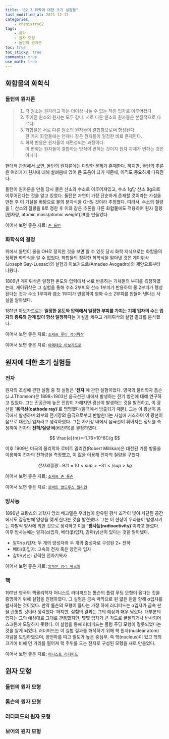 ```yaml
---
title: "02.3 화학에 대한 초기 실험들"
last_modified_at: 2021-12-17
categories:
    - chemistry02
tags:
    - 화학
    - 원자 모형
    - 돌턴의 원자론
toc: true
toc_sticky: true
comments: true
use_math: true
---
```


## 화합물의 화학식

### 돌턴의 원자론

>1. 각 원소는 원자라고 하는 더이상 나눌 수 없는 작은 입자로 이루어졌다.
>2. 주어진 원소의 원자는 모두 같다. 서로 다른 원소의 원자들은 본질적으로 다르다.
>3. 화합물은 서로 다른 원소의 원자들이 결합함으로써 형성된다.\
한 가지 화합물에는 언제나 같은 원자들이 일정한 비로 존재한다.
>4. 화학 반응은 원자들이 재편성되는 과정이다.\
이 변화는 원자들이 결합하는 방식이 변하는 것이지 원자 자체가 변하는 것은 아니다.

현대적 관점에서 보면, 돌턴의 원자론에는 다양한 문제가 존재한다. 하지만, 돌턴의 추론은 여러가지 원자에 대해 살펴봄에 있어 큰 도움이 되기 때문에, 아직도 중요하게 다뤄진다.

돌턴이 원자론을 만들 당시 물은 산소와 수소로 이루어져있고, 수소 1g당 산소 8g으로 이루어진다는 것을 알고 있었다. 돌턴은 자연이 가장 단순하게 존재할 것이라는 가설을 만든 후 이 가설을 바탕으로 물의 분자식을 OH일 것이라 추정했다. 따라서, 수소의 질량을 1, 산소의 질량을 8로 정한 후 이와 같은 추론을 다른 화합물에도 적용하여 원자 질량[원자량, atomic mass(atomic weight)]표를 만들었다.

이어서 보면 좋은 자료: [``존 돌턴``](https://chemilk02.github.io/greatman/g-03-John-Dalton)

### 화학식의 결정

위에서 돌턴이 물을 OH로 정의한 것을 보면 알 수 있듯 당시 화학 지식으로는 화합물의 정확한 화학식을 알 수 없었다. 화합물의 정확한 화학식을 알아낸 것은 게이뤼삭(Joseph Gay-Lussac)의 실험과 아보가드로(Amadeo Avogadro)의 제안으로부터 나왔다. 

1809년 게이뤼삭은 일정한 온도와 압력에서 서로 반응하는 기체들의 부피를 측정하였는데, 게이뤼삭은 그 실험을 통해 수소 2부피와 산소 1부피가 반응하여 물 2부피가 형성된다는 것과 수소 1부피와 염소 1부피가 반응하여 염화 수소 2부피를 만들어 낸다는 사실을 알아냈다. 

1811년 아보가드로는 **일정한 온도와 압력에서 일정한 부피를 가지는 기체 입자의 수는 입자의 종류와 관계 없이 항상 일정하다**는 가설을 세우고 게이뤼삭의 실험 결과를 분석했다. 

이어서 보면 좋은 자료: [``조제프 루이 게이뤼삭``](https://chemilk02.github.io/greatman/g-04-Joseph-Louis-Gay-Lussac)

이어서 보면 좋은 자료: [``아메데오 아보가드로``](https://chemilk02.github.io/greatman/g-05-Amedeo-Avogadro)

## 원자에 대한 초기 실험들

### 전자

원자의 조성에 관한 실험 중 첫 실험은 '**전자**'에 관한 실험이었다. 영국의 물리학자 톰슨(J.J.Thomson)은 1898~1903년 음극선관 내에서 발생하는 전기 방전에 대해 연구하고 있었다. 그는 진공관에 높은 전압이 가해지면 광선이 발생하는 것을 발견하고, 이 광선을 '**음극선(cathode ray)**'로 명명했다(음극에서 방출되기 때문). 그는 이 광선이 음극에서 발생하며 외부의 전기장의 음극으로부터 반발한다는 사실에 기초하여 이 광선이 음으로 대전된 입자라고 생각하였다. 그는 자기장 내에서 음극선이 휘어지는 정도를 측정하여 전자의 **전하/질량 비**(비전하)를 결정하였다.

$$
\frac{e}{m}=-1.76×10^8C/g
$$

이후 1909년 미국의 물리학자 로버트 밀리컨(Robert Millikan)은 대전된 기름 방울을 이용하여 전자의 전하량을 측정했고, 이 값을 이용해 전자의 질량을 구했다.

$$
전자의 질량: 9.11×10<sup>-31</sup>kg
$$

이어서 보면 좋은 자료: [``조제프 존 톰슨``](https://chemilk02.github.io/greatman/g-06-Joseph-John-Thomson)

이어서 보면 좋은 자료: [``로버트 앤드루스 밀리컨``](https://chemilk02.github.io/greatman/g-07-Robert-Andrews-Millikan)

### 방사능

1896년 프랑스의 과학자 앙리 베크렐은 우라늄이 함유된 광석 조각이 빛이 차단된 공간에서도 감광판에 영상을 맺게 한다는 것을 발견했다. 그는 이 현상이 우라늄이 발생시키는 자발적 방사에 의한 것으로 생각하고 이를 '**방사능(radioactivity)**'이라고 불렀다. 이후 방사능에는 알파(α)입자, 베타(β)입자, 감마(γ)선이 있다는 것을 알아냈다. 

- 알파(α)입자: 두 개의 양성자와 두 개의 중성자로 구성된 2+ 전하
- 베타(β)입자: 고속의 전자 혹은 양전자 입자
- 감마(γ)선: 강력한 전자기복사

이어서 보면 좋은 자료: [``앙투안 앙리 베크렐``](https://chemilk02.github.io/greatman/g-08-Antoin-Henri-Becquerel)

### 핵

1911년 영국의 핵물리학자 어니스트 러더퍼드는 톰슨의 플럼 푸딩 모형이 옳다는 것을 증명하기 위해 실험을 진행하였다. 그 실험은 금속 박막으로 된 얇은 판을 향해 α입자를 발사하는 것이었다. 만약 톰슨의 모형이 옳다는 가정 하에 러더퍼드는 α입자가 금속 판을 관통할 것이라 생각했다. 하지만, 실험의 결과는 그의 예상과 매우 달랐다. 대부분의 입자는 그의 예상대로 그대로 관통했지만, 몇몇 입자가 큰 각도로 굴절되거나 반사되어 스크린에 도달하지 못했다. 이 실험을 통해 러더퍼드는 플럼 푸딩 모형이 잘못되었다는 것을 알게 되었다. 러더퍼드는 이 실험 결과를 해석하기 위해 핵 원자(nuclear atom) 개념을 도입하였으며, 양전하를 띠고 밀도가 높은 중심부, 즉 핵(nucleus)이 있고 핵의 크기에 비해 먼 거리를 떨어져 핵 주위를 도는 전자로 구성된 모형을 새로 만들었다. 

이어서 보면 좋은 자료: [``어니스트 러더퍼드``](https://chemilk02.github.io/greatman/g-09-Ernest-Rutherford)

## 원자 모형

### 돌턴의 원자 모형



### 톰슨의 원자 모형



### 러더퍼드의 원자 모형



### 보어의 원자 모형


